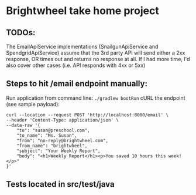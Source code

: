 # Brightwheel take home project

## TODOs:
The EmailApiService implementations (SnailgunApiService and SpendgridApiService) assume that the 3rd party API will send either a 2xx response, OR times out and returns no response at all.
If I had more time, I'd also cover other cases (i.e. API responds with 4xx or 5xx)

## Steps to hit /email endpoint manually:
Run application from command line: `./gradlew bootRun`
cURL the endpoint (see sample payload):

```
curl --location --request POST 'http://localhost:8080/email' \
--header 'Content-Type: application/json' \
--data-raw '{
    "to": "susan@preschool.com",
    "to_name": "Ms. Susan",
    "from": "no-reply@brightwheel.com",
    "from_name": "brightwheel",
    "subject": "Your Weekly Report",
    "body": "<h1>Weekly Report</h1><p>You saved 10 hours this week!</p>"
}'
```

## Tests located in src/test/java